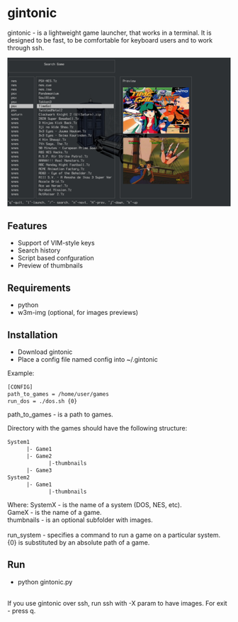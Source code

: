 # gintonic

gintonic - is a lightweight game launcher, that works in a terminal. It is designed to be fast, to be comfortable for keyboard users and to work through ssh.

![Alt text](screen_shot.png?raw=true "gintonic")

## Features

  * Support of VIM-style keys
  * Search history
  * Script based confguration
  * Preview of thumbnails

## Requirements

* python
* w3m-img (optional, for images previews)

## Installation

* Download gintonic
* Place a config file named config into ~/.gintonic

Example:
```
[CONFIG]
path_to_games = /home/user/games
run_dos = ./dos.sh {0}
```
path_to_games - is a path to games. 

Directory with the games should have the following structure:
```
System1
      |- Game1
      |- Game2
             |-thumbnails
      |- Game3
System2
      |- Game1
             |-thumbnails
```
Where: 
  SystemX - is the name of a system (DOS, NES, etc).<br>
  GameX - is the name of a game.<br>
  thumbnails - is an optional subfolder with images.<br>
<br>
run_system - specifies a command to run a game on a particular system. {0} is substituted by an absolute path of a game.

## Run

* python gintonic.py
<br>
If you use gintonic over ssh, run ssh with -X param to have images.
For exit - press q. 

